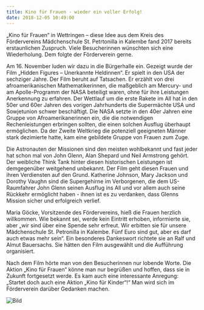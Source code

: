 ```yaml
---
title: Kino für Frauen - wieder ein voller Erfolg!
date: 2018-12-05 10:49:00
---
```


„Kino für Frauen“ in Wettringen – diese Idee aus dem Kreis des Fördervereins Mädchenschule St. Petrtonilla in Kalembe fand 2017 bereits erstaunlichen Zuspruch. Viele Besucherinnen wünschten sich eine Wiederholung. Dem folgte der Förderverein gerne. 

<!-- more -->

Am 16. November luden wir dazu in die Bürgerhalle ein. Gezeigt wurde der Film „Hidden Figures – Unerkannte Heldinnen“. Er spielt in den USA der sechziger Jahre. Der Film beruht auf Tatsachen. Er erzählt von drei afroamerikanischen Mathematikerinnen, die maßgeblich am Mercury- und am Apolle-Programm der NASA beteiligt waren, ohne für ihre Leistungen Anerkennung zu erfahren. Der Wettlauf um die erste Rakete im All hat in den 50er und 60er Jahren des vorigen Jahrhunderts die Supermächte USA und Sowjetunion schwer beschäftigt. Die NASA setzte in den 40er Jahren eine Gruppe von Afroamerikanerinnen ein, die die notwendigen Rechenleistungen erbringen sollten, die einen solchen Ausflug überhaupt ermöglichen. Da der Zweite Weltkrieg die potenziell geeigneten Männer stark dezimierte hatte, kam eine gebildete Gruppe von Frauen zum Zuge.

Die Astronauten der Missionen sind den meisten wohlbekannt und fast jeder hat schon mal von John Glenn, Alan Shepard und Neil Armstrong gehört. Der weibliche Think Tank hinter diesen historischen Leistungen ist demgegenüber weitgehend unbekannt. Der Film geht diesen Frauen und ihren Verdiensten auf den Grund. Katherine Johnson, Mary Jackson und Dorothy Vaughn sind die Supergehirne im Verborgenen, die dem US-Raumfahrer John Glenn seinen Ausflug ins All und vor allem auch seine Rückkehr ermöglicht haben - ihnen ist es zu verdanken, dass Glenns Mission sicher und erfolgreich verlief. 

Maria Göcke, Vorsitzende des Fördervereins, hieß die Frauen herzlich willkommen. Wie bekannt sei, werde kein Eintritt erhoben, informierte sie, aber „wir sind über eine Spende sehr erfreut. Wir erbitten sie für unsere Mädchenschule St. Petronilla in Kalembe. Fünf Euro sind gut, aber es darf auch etwas mehr sein“. Ein besonderes Dankeswort richtete sie an Ralf und Almut Bauersachs. Sie hätten den Film ausgewählt und die Aufführung organisiert. 

Nach dem Film hörte man von den Besucherinnen nur lobende Worte. Die Aktion „Kino für Frauen“ könne man nur begrüßen und hoffen, dass sie in Zukunft fortgesetzt werde. Es kam auch eine interessante Anregung: „Startet doch auch eine Aktion „Kino für Kinder“!“  Man wird sich im Förderverein darüber Gedanken machen.

![Bild](/images/kino2018.png)
